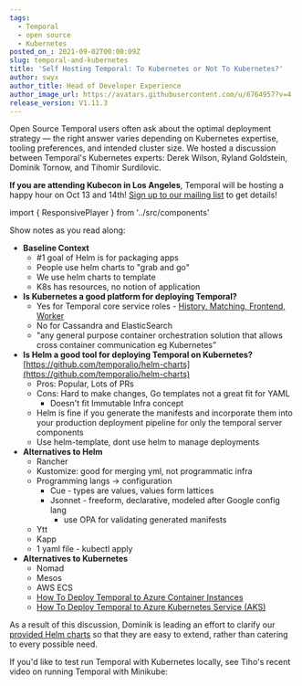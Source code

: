 ```yaml
---
tags:
  - Temporal
  - open source
  - Kubernetes
posted_on_: 2021-09-02T00:00:09Z
slug: temporal-and-kubernetes
title: 'Self Hosting Temporal: To Kubernetes or Not To Kubernetes?'
author: swyx
author_title: Head of Developer Experience
author_image_url: https://avatars.githubusercontent.com/u/6764957?v=4
release_version: V1.11.3
---
```



<!--truncate-->

Open Source Temporal users often ask about the optimal deployment strategy — the right answer varies depending on Kubernetes expertise, tooling preferences, and intended cluster size. We hosted a discussion between Temporal's Kubernetes experts: Derek Wilson, Ryland Goldstein, Dominik Tornow, and Tihomir Surdilovic.

**If you are attending Kubecon in Los Angeles**, Temporal will be hosting a happy hour on Oct 13 and 14th! [Sign up to our mailing list](https://temporal.io/subscribe) to get details!

import { ResponsivePlayer } from '../src/components'

<ResponsivePlayer url='https://www.youtube.com/watch?v=11I87HKS_NM' />

Show notes as you read along:

- **Baseline Context**
    - #1 goal of Helm is for packaging apps
    - People use helm charts to "grab and go"
    - We use helm charts to template
    - K8s has resources, no notion of application
- **Is Kubernetes a good platform for deploying Temporal?**
    - Yes for Temporal core service roles - [History, Matching, Frontend, Worker](https://docs.temporal.io/docs/server-architecture)
    - No for Cassandra and ElasticSearch
    - "any general purpose container orchestration solution that allows cross container communication eg Kubernetes”
- **Is Helm a good tool for deploying Temporal on Kubernetes?** [https://github.com/temporalio/helm-charts](https://github.com/temporalio/helm-charts)
    - Pros: Popular, Lots of PRs
    - Cons: Hard to make changes, Go templates not a great fit for YAML
        - Doesn't fit Immutable Infra concept
    - Helm is fine if you generate the manifests and incorporate them into your production deployment pipeline for only the temporal server components
    - Use helm-template, dont use helm to manage deployments
- **Alternatives to Helm**
    - Rancher
    - Kustomize: good for merging yml, not programmatic infra
    - Programming langs → configuration
        - Cue - types are values, values form lattices
        - Jsonnet - freeform, declarative, modeled after Google config lang
            - use OPA for validating generated manifests
    - Ytt
    - Kapp
    - 1 yaml file - kubectl apply
- **Alternatives to Kubernetes**
    - Nomad
    - Mesos
    - AWS ECS
    - [How To Deploy Temporal to Azure Container Instances](https://mikhail.io/2020/10/how-to-deploy-temporal-to-azure-container-instances/)
    - [How To Deploy Temporal to Azure Kubernetes Service (AKS)](https://mikhail.io/2020/11/how-to-deploy-temporal-to-azure-kubernetes-aks/)

As a result of this discussion, Dominik is leading an effort to clarify our [provided Helm charts](https://github.com/temporalio/helm-charts) so that they are easy to extend, rather than catering to every possible need.

If you'd like to test run Temporal with Kubernetes locally, see Tiho's recent video on running Temporal with Minikube:


<ResponsivePlayer url='https://youtu.be/f6N3ZcWHygU' />